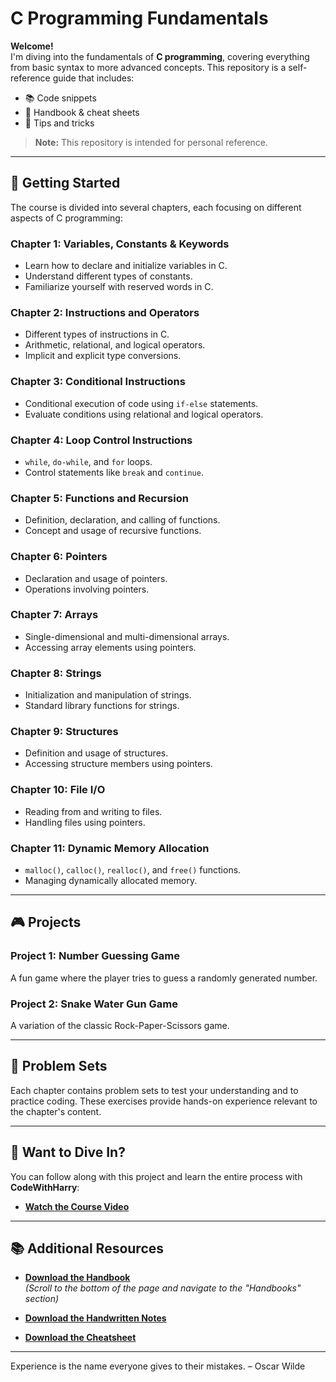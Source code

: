 # C Programming Fundamentals

**Welcome!**  
I'm diving into the fundamentals of **C programming**, covering everything from basic syntax to more advanced concepts. This repository is a self-reference guide that includes:

- 📚 Code snippets
- 📄 Handbook & cheat sheets
- 📝 Tips and tricks

> **Note:** This repository is intended for personal reference.

---

## 📖 **Getting Started**

The course is divided into several chapters, each focusing on different aspects of C programming:

### **Chapter 1: Variables, Constants & Keywords**
- Learn how to declare and initialize variables in C.
- Understand different types of constants.
- Familiarize yourself with reserved words in C.

### **Chapter 2: Instructions and Operators**
- Different types of instructions in C.
- Arithmetic, relational, and logical operators.
- Implicit and explicit type conversions.

### **Chapter 3: Conditional Instructions**
- Conditional execution of code using `if-else` statements.
- Evaluate conditions using relational and logical operators.

### **Chapter 4: Loop Control Instructions**
- `while`, `do-while`, and `for` loops.
- Control statements like `break` and `continue`.

### **Chapter 5: Functions and Recursion**
- Definition, declaration, and calling of functions.
- Concept and usage of recursive functions.

### **Chapter 6: Pointers**
- Declaration and usage of pointers.
- Operations involving pointers.

### **Chapter 7: Arrays**
- Single-dimensional and multi-dimensional arrays.
- Accessing array elements using pointers.

### **Chapter 8: Strings**
- Initialization and manipulation of strings.
- Standard library functions for strings.

### **Chapter 9: Structures**
- Definition and usage of structures.
- Accessing structure members using pointers.

### **Chapter 10: File I/O**
- Reading from and writing to files.
- Handling files using pointers.

### **Chapter 11: Dynamic Memory Allocation**
- `malloc()`, `calloc()`, `realloc()`, and `free()` functions.
- Managing dynamically allocated memory.

---

## 🎮 **Projects**

### **Project 1: Number Guessing Game**
A fun game where the player tries to guess a randomly generated number.

### **Project 2: Snake Water Gun Game**
A variation of the classic Rock-Paper-Scissors game.

---

## 📝 **Problem Sets**

Each chapter contains problem sets to test your understanding and to practice coding. These exercises provide hands-on experience relevant to the chapter's content.

---

## 🚀 **Want to Dive In?**

You can follow along with this project and learn the entire process with **CodeWithHarry**:

- **[Watch the Course Video](https://youtu.be/aZb0iu4uGwA)**

---

## 📚 **Additional Resources**

- **[Download the Handbook](https://www.codewithharry.com/notes)**  
  _(Scroll to the bottom of the page and navigate to the "Handbooks" section)_

- **[Download the Handwritten Notes](https://www.codewithharry.com/notes)**

- **[Download the Cheatsheet](https://www.codewithharry.com/blogpost/c-cheatsheet/)**

---

Experience is the name everyone gives to their mistakes. – Oscar Wilde
